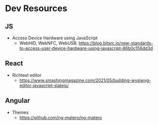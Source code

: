 # Dev Resources
## JS
* Access Device Hardware using JavaScript
  - WebHID, WebNFC, WebUSB: https://blog.bitsrc.io/new-standards-to-access-user-device-hardware-using-javascript-86b0c156dd3d

## React
* Richtext editor
  - https://www.smashingmagazine.com/2021/05/building-wysiwyg-editor-javascript-slatejs/

## Angular
* Themes
  - https://github.com/ng-matero/ng-matero
